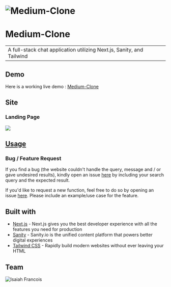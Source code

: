 # ![Medium-Clone](https://i.imgur.com/N4MBiCy.png)
# Medium-Clone
<table>
<tr>
<td>
  A full-stack chat application utilizing Next.js, Sanity, and Tailwind
</td>
</tr>
</table>


## Demo
Here is a working live demo :  [Medium-Clone](https://medium-live-clone.netlify.app/)


## Site

### Landing Page
![](https://i.imgur.com/UF3sYA1.png)


## [Usage](https://github.com/FrancoisCoding/Medium-Clone) 


### Bug / Feature Request

If you find a bug (the website couldn't handle the query, message and / or gave undesired results), kindly open an issue [here](https://github.com/FrancoisCoding/Medium-Clone/issues/new) by including your search query and the expected result.

If you'd like to request a new function, feel free to do so by opening an issue [here](https://github.com/FrancoisCoding/Medium-Clone/issues/new). Please include an example/use case for the feature.


## Built with 

- [Next.js](https://nextjs.org/) - Next.js gives you the best developer experience with all the features you need for production
- [Sanity](https://www.sanity.io/) - Sanity.io is the unified content platform that powers better digital experiences
- [Tailwind CSS](https://tailwindcss.com/) - Rapidly build modern websites without ever leaving your HTML


## Team

![Isaiah Francois](https://avatars3.githubusercontent.com/u/42652624?s=460&u=67ee8021c518676f3ec3e99d8c12906b36842365&v=4)


